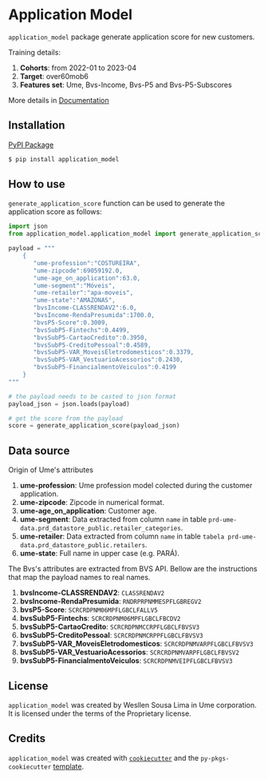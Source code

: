 # Application Model

`application_model` package generate application score for new customers.

Training details:
1. **Cohorts**: from 2022-01 to 2023-04
2. **Target**: over60mob6
3. **Features set**: Ume, Bvs-Income, Bvs-P5 and Bvs-P5-Subscores

More details in [Documentation](https://scudraservicos.github.io/application_model/)

## Installation

[PyPI Package](https://pypi.org/project/application_model/)

```bash
$ pip install application_model
```

## How to use

`generate_application_score` function can be used to generate the application score as follows:

```python
import json
from application_model.application_model import generate_application_score

payload = """
    {
       "ume-profession":"COSTUREIRA",
       "ume-zipcode":69059192.0,
       "ume-age_on_application":63.0,
       "ume-segment":"Móveis",
       "ume-retailer":"apa-moveis",
       "ume-state":"AMAZONAS",
       "bvsIncome-CLASSRENDAV2":6.0,
       "bvsIncome-RendaPresumida":1700.0,
       "bvsP5-Score":0.3009,
       "bvsSubP5-Fintechs":0.4499,
       "bvsSubP5-CartaoCredito":0.3950,
       "bvsSubP5-CreditoPessoal":0.4589,
       "bvsSubP5-VAR_MoveisEletrodomesticos":0.3379,
       "bvsSubP5-VAR_VestuarioAcessorios":0.2430,
       "bvsSubP5-FinancialmentoVeiculos":0.4199
    }
"""

# the payload needs to be casted to json format 
payload_json = json.loads(payload)

# get the score from the payload
score = generate_application_score(payload_json)
```

## Data source

Origin of Ume's attributes

1. **ume-profession**: Ume profession model colected during the customer application. 
2. **ume-zipcode**: Zipcode in numerical format.
3. **ume-age_on_application**: Customer age.
4. **ume-segment**: Data extracted from column `name` in table `prd-ume-data.prd_datastore_public.retailer_categories`.
5. **ume-retailer**: Data extracted from column `name` in table `tabela prd-ume-data.prd_datastore_public.retailers`.
6. **ume-state**: Full name in upper case (e.g. PARÁ).

The Bvs's attributes are extracted from BVS API. Bellow are the instructions that map the payload names to real names.

1. **bvsIncome-CLASSRENDAV2**: `CLASSRENDAV2`
2. **bvsIncome-RendaPresumida**: `RNDRPRPNMMESPFLGBREGV2`
3. **bvsP5-Score**: `SCRCRDPNM06MPFLGBCLFALLV5`
4. **bvsSubP5-Fintechs**: `SCRCRDPNM06MPFLGBCLFBCDV2`
5. **bvsSubP5-CartaoCredito**: `SCRCRDPNMCCRPFLGBCLFBVSV3`
6. **bvsSubP5-CreditoPessoal**: `SCRCRDPNMCRPPFLGBCLFBVSV3`
7. **bvsSubP5-VAR_MoveisEletrodomesticos**: `SCRCRDPNMVARPFLGBCLFBVSV3`
8. **bvsSubP5-VAR_VestuarioAcessorios**: `SCRCRDPNMVARPFLGBCLFBVSV2`
9. **bvsSubP5-FinancialmentoVeiculos**: `SCRCRDPNMVEIPFLGBCLFBVSV3`

## License

`application_model` was created by Wesllen Sousa Lima in Ume corporation. It is licensed under the terms of the Proprietary license.

## Credits

`application_model` was created with [`cookiecutter`](https://cookiecutter.readthedocs.io/en/latest/) and the `py-pkgs-cookiecutter` [template](https://github.com/py-pkgs/py-pkgs-cookiecutter).
